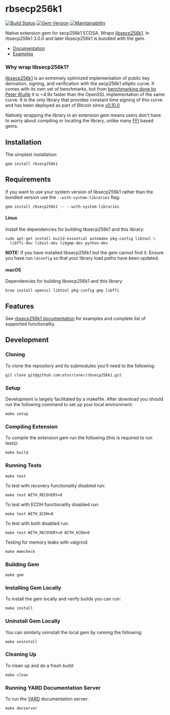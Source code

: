 # rbsecp256k1

[![Build Status](https://travis-ci.com/etscrivner/rbsecp256k1.svg?branch=master)](https://travis-ci.com/etscrivner/rbsecp256k1) [![Gem Version](https://badge.fury.io/rb/rbsecp256k1.svg)](https://badge.fury.io/rb/rbsecp256k1) [![Maintainability](https://api.codeclimate.com/v1/badges/d4b6e27bfa00030ca412/maintainability)](https://codeclimate.com/github/etscrivner/rbsecp256k1/maintainability)

Native extension gem for secp256k1 ECDSA. Wraps [libsecp256k1](https://github.com/bitcoin-core/secp256k1). In
rbsecp256k1 3.0.0 and later libsecp256k1 is bundled with the gem.

* [Documentation](https://github.com/etscrivner/rbsecp256k1/blob/master/documentation/index.md)
* [Examples](https://github.com/etscrivner/rbsecp256k1/blob/master/examples/README.md)

### Why wrap libsecp256k1?

[libsecp256k1](https://github.com/bitcoin-core/secp256k1) is an extremely optimized implementation of public key derivation,
signing, and verification with the secp256k1 elliptic curve. It comes with its
own set of benchmarks, but from [benchmarking done by Peter Wuille](https://www.reddit.com/r/Bitcoin/comments/2weymr/experiment_bitcoin_core_0100_initial_sync_time/coqghm2) it is ~4.9x
faster than the OpenSSL implementation of the same curve. It is the only library
that provides constant time signing of this curve and has been deployed as part
of Bitcoin since [v0.10.0](https://bitcoin.org/en/release/v0.10.0#improved-signing-security)

Natively wrapping the library in an extension gem means users don't have to
worry about compiling or locating the library, unlike many [FFI](https://github.com/ffi/ffi) based gems.

## Installation

The simplest installation:

```
gem install rbsecp256k1
```

## Requirements

If you want to use your system version of libsecp256k1 rather than the bundled
version use the `--with-system-libraries` flag:

```
gem install rbsecp256k1 -- --with-system-libraries
```

#### Linux

Install the dependencies for building libsecp256k1 and this library:

```
sudo apt-get install build-essential automake pkg-config libtool \
  libffi-dev libssl-dev libgmp-dev python-dev
```

**NOTE:** If you have installed libsecp256k1 but the gem cannot find it. Ensure
you have run `ldconfig` so that your library load paths have been updated.

#### macOS

Dependencies for building libsecp256k1 and this library:

```
brew install openssl libtool pkg-config gmp libffi
```

## Features

See [rbsecp256k1 documentation](https://github.com/etscrivner/rbsecp256k1/blob/master/documentation/index.md) for examples and complete list of supported functionality.

## Development

### Cloning

To clone the repository and its submodules you'll need to the following:

```
git clone git@github.com:etscrivner/rbsecp256k1.git
```

### Setup

Development is largely facilitated by a makefile. After download you should run
the following command to set up your local environment:

```
make setup
```

### Compiling Extension

To compile the extension gem run the following (this is required to run tests):

```
make build
```

### Running Tests

```
make test
```

To test with recovery functionality disabled run:

```
make test WITH_RECOVERY=0
```

To test with ECDH functionality disabled run:

```
make test WITH_ECDH=0
```

To test with both disabled run:

```
make test WITH_RECOVERY=0 WITH_ECDH=0
```

Testing for memory leaks with valgrind:

```
make memcheck
```

### Building Gem

```
make gem
```

### Installing Gem Locally

To install the gem locally and verify builds you can run:

```
make install
```

### Uninstall Gem Locally

You can similarly uninstall the local gem by running the following:

```
make uninstall
```

### Cleaning Up

To clean up and do a fresh build:

```
make clean
```

### Running YARD Documentation Server

To run the [YARD](https://yardoc.org/) documentation server:

```
make docserver
```
